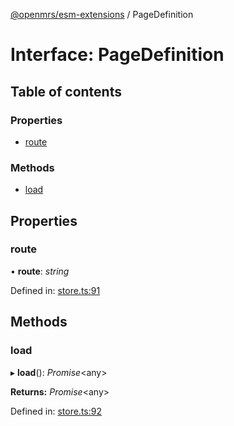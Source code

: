 [@openmrs/esm-extensions](../API.md) / PageDefinition

# Interface: PageDefinition

## Table of contents

### Properties

- [route](pagedefinition.md#route)

### Methods

- [load](pagedefinition.md#load)

## Properties

### route

• **route**: *string*

Defined in: [store.ts:91](https://github.com/openmrs/openmrs-esm-core/blob/master/packages/esm-extensions/src/store.ts#L91)

## Methods

### load

▸ **load**(): *Promise*<any\>

**Returns:** *Promise*<any\>

Defined in: [store.ts:92](https://github.com/openmrs/openmrs-esm-core/blob/master/packages/esm-extensions/src/store.ts#L92)
